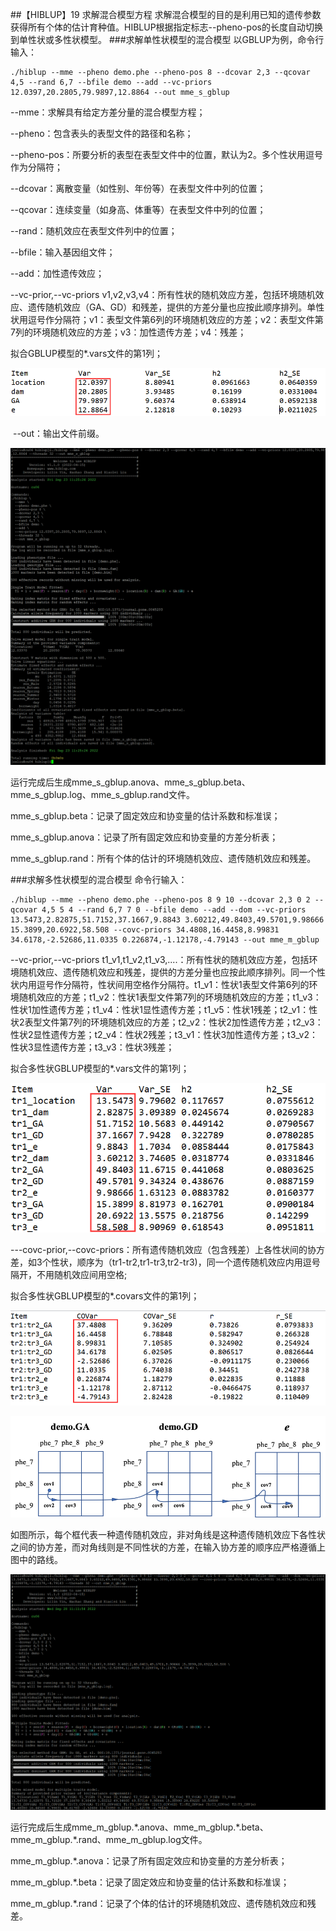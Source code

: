 ##【HIBLUP】19 求解混合模型方程
求解混合模型的目的是利用已知的遗传参数获得所有个体的估计育种值。HIBLUP根据指定标志--pheno-pos的长度自动切换到单性状或多性状模型。
###求解单性状模型的混合模型
以GBLUP为例，命令行输入：

```​
./hiblup --mme --pheno demo.phe --pheno-pos 8 --dcovar 2,3 --qcovar 4,5 --rand 6,7 --bfile demo --add --vc-priors 12.0397,20.2805,79.9897,12.8864 --out mme_s_gblup
```

--mme：求解具有给定方差分量的混合模型方程；

--pheno：包含表头的表型文件的路径和名称；

--pheno-pos：所要分析的表型在表型文件中的位置，默认为2。多个性状用逗号作为分隔符；

--dcovar：离散变量（如性别、年份等）在表型文件中列的位置；

--qcovar：连续变量（如身高、体重等）在表型文件中列的位置；

--rand：随机效应在表型文件列中的位置；

--bfile：输入基因组文件；

--add：加性遗传效应；

--vc-prior,--vc-priors v1,v2,v3,v4：所有性状的随机效应方差，包括环境随机效应、遗传随机效应（GA、GD）和残差，提供的方差分量也应按此顺序排列。单性状用逗号作分隔符；v1：表型文件第6列的环境随机效应的方差；v2：表型文件第7列的环境随机效应的方差；v3：加性遗传方差；v4：残差；

拟合GBLUP模型的*.vars文件的第1列；

![](picture/1.png)

​
--out：输出文件前缀。

![](picture/2.png)

运行完成后生成mme_s_gblup.anova、mme_s_gblup.beta、mme_s_gblup.log、mme_s_gblup.rand文件。

mme_s_gblup.beta：记录了固定效应和协变量的估计系数和标准误；

mme_s_gblup.anova：记录了所有固定效应和协变量的方差分析表；

mme_s_gblup.rand：所有个体的估计的环境随机效应、遗传随机效应和残差。

###求解多性状模型的混合模型
命令行输入：

```​
./hiblup --mme --pheno demo.phe --pheno-pos 8 9 10 --dcovar 2,3 0 2 --qcovar 4,5 5 4 --rand 6,7 7 0 --bfile demo --add --dom --vc-priors 13.5473,2.82875,51.7152,37.1667,9.8843 3.60212,49.8403,49.5701,9.98666 15.3899,20.6922,58.508 --covc-priors 34.4808,16.4458,8.99831 34.6178,-2.52686,11.0335 0.226874,-1.12178,-4.79143 --out mme_m_gblup
```

--vc-prior,--vc-priors t1\_v1,t1\_v2,t1\_v3,....：所有性状的随机效应方差，包括环境随机效应、遗传随机效应和残差，提供的方差分量也应按此顺序排列。同一个性状内用逗号作分隔符，性状间用空格作分隔符。t1\_v1：性状1表型文件第6列的环境随机效应的方差；t1\_v2：性状1表型文件第7列的环境随机效应的方差；t1\_v3：性状1加性遗传方差；t1\_v4：性状1显性遗传方差；t1\_v5：性状1残差；t2\_v1：性状2表型文件第7列的环境随机效应的方差；t2\_v2：性状2加性遗传方差；t2\_v3：性状2显性遗传方差；t2\_v4：性状2残差；t3\_v1：性状3加性遗传方差；t3\_v2：性状3显性遗传方差；t3\_v3：性状3残差；

拟合多性状GBLUP模型的*.vars文件的第1列；

![](picture/3.png)

---covc-prior,--covc-priors：所有遗传随机效应（包含残差）上各性状间的协方差，如3个性状，顺序为（tr1-tr2,tr1-tr3,tr2-tr3)，同一个遗传随机效应内用逗号隔开，不用随机效应间用空格;

拟合多性状GBLUP模型的*.covars文件的第1列；

![](picture/4.png)

![](picture/5.png)

如图所示，每个框代表一种遗传随机效应，非对角线是这种遗传随机效应下各性状之间的协方差，而对角线则是不同性状的方差，在输入协方差的顺序应严格遵循上图中的路线。

![](picture/6.png)

运行完成后生成mme\_m\_gblup.\*.anova、mme\_m\_gblup.\*.beta、mme\_m\_gblup.\*.rand、mme\_m\_gblup.log文件。

mme\_m\_gblup.*.anova：记录了所有固定效应和协变量的方差分析表；

mme\_m\_gblup.*.beta：记录了固定效应和协变量的估计系数和标准误；

mme\_m\_gblup.*.rand：记录了个体的估计的环境随机效应、遗传随机效应和残差。